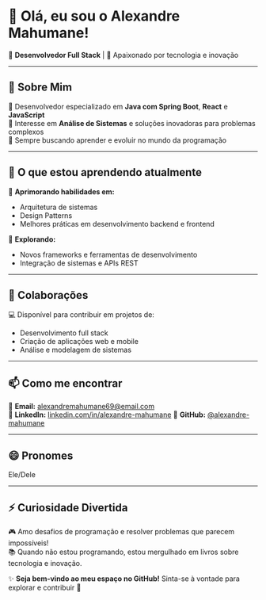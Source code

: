# 👋 Olá, eu sou o **Alexandre Mahumane**!  
🎯 **Desenvolvedor Full Stack** | 🚀 Apaixonado por tecnologia e inovação  

---  

## 👀 **Sobre Mim**  
🔹 Desenvolvedor especializado em **Java com Spring Boot**, **React** e **JavaScript**  
🔹 Interesse em **Análise de Sistemas** e soluções inovadoras para problemas complexos  
🔹 Sempre buscando aprender e evoluir no mundo da programação  

---  

## 🌱 **O que estou aprendendo atualmente**  
🔧 **Aprimorando habilidades em:**  
- Arquitetura de sistemas  
- Design Patterns  
- Melhores práticas em desenvolvimento backend e frontend  

🧩 **Explorando:**  
- Novos frameworks e ferramentas de desenvolvimento  
- Integração de sistemas e APIs REST  

---  

## 💼 **Colaborações**  
💻 Disponível para contribuir em projetos de:  
- Desenvolvimento full stack  
- Criação de aplicações web e mobile  
- Análise e modelagem de sistemas  

---  

## 📫 **Como me encontrar**  
📩 **Email:** alexandremahumane69@email.com  
🔗 **LinkedIn:** [linkedin.com/in/alexandre-mahumane]([https://linkedin.com/in/alexandre-mahumane](https://www.linkedin.com/in/alexandre-mahumane-5a1b42278?utm_source=share&utm_campaign=share_via&utm_content=profile&utm_medium=android_app))  
🐙 **GitHub:** [@alexandre-mahumane](https://github.com/alexandre-mahumane)  

---  

## 😄 **Pronomes**  
Ele/Dele  

---  

## ⚡ **Curiosidade Divertida**  
🎮 Amo desafios de programação e resolver problemas que parecem impossíveis!  
📚 Quando não estou programando, estou mergulhado em livros sobre tecnologia e inovação.  

✨ **Seja bem-vindo ao meu espaço no GitHub!** Sinta-se à vontade para explorar e contribuir 🚀  
